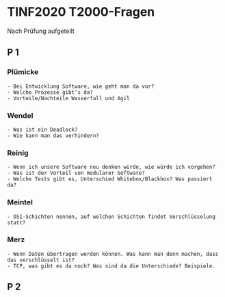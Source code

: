 # TINF2020 T2000-Fragen
Nach Prüfung aufgeteilt

## P 1
### Plümicke
	- Bei Entwicklung Software, wie geht man da vor? 
    - Welche Prozesse gibt’s da? 
    - Vorteile/Nachteile Wasserfall und Agil
### Wendel
	- Was ist ein Deadlock? 
    - Wie kann man das verhindern?
### Reinig
	- Wenn ich unsere Software neu denken würde, wie würde ich vorgehen?
	- Was ist der Vorteil von modularer Software?
	- Welche Tests gibt es, Unterschied Whitebox/Blackbox? Was passiert da?
### Meintel
	- OSI-Schichten nennen, auf welchen Schichten findet Verschlüsselung statt?
### Merz
	- Wenn Daten übertragen werden können. Was kann man denn machen, dass das verschlüsselt ist?
	- TCP, was gibt es da noch? Was sind da die Unterschiede? Beispiele.

## P 2


